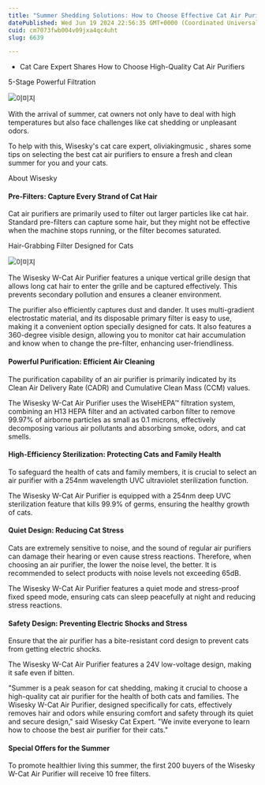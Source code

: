 ```yaml
---
title: "Summer Shedding Solutions: How to Choose Effective Cat Air Purifiers"
datePublished: Wed Jun 19 2024 22:56:35 GMT+0000 (Coordinated Universal Time)
cuid: cm7073fwb004v09jxa4qc4uht
slug: 6639

---
```



- Cat Care Expert Shares How to Choose High-Quality Cat Air Purifiers

5-Stage Powerful Filtration

![이미지](https://cdn.hashnode.com/res/hashnode/image/upload/v1739261000921/119aca5a-b783-4a08-9726-3d5d98196282.jpeg)

With the arrival of summer, cat owners not only have to deal with high temperatures but also face challenges like cat shedding or unpleasant odors.

To help with this, Wisesky's cat care expert, oliviakingmusic , shares some tips on selecting the best cat air purifiers to ensure a fresh and clean summer for you and your cats.

About Wisesky

#### Pre-Filters: Capture Every Strand of Cat Hair

Cat air purifiers are primarily used to filter out larger particles like cat hair. Standard pre-filters can capture some hair, but they might not be effective when the machine stops running, or the filter becomes saturated.

Hair-Grabbing Filter Designed for Cats

![이미지](https://cdn.hashnode.com/res/hashnode/image/upload/v1739261003027/b203c782-508f-4f26-bbd6-e5dc2ff64dd1.jpeg)

The Wisesky W-Cat Air Purifier features a unique vertical grille design that allows long cat hair to enter the grille and be captured effectively. This prevents secondary pollution and ensures a cleaner environment.

The purifier also efficiently captures dust and dander. It uses multi-gradient electrostatic material, and its disposable primary filter is easy to use, making it a convenient option specially designed for cats. It also features a 360-degree visible design, allowing you to monitor cat hair accumulation and know when to change the pre-filter, enhancing user-friendliness.

#### Powerful Purification: Efficient Air Cleaning

The purification capability of an air purifier is primarily indicated by its Clean Air Delivery Rate (CADR) and Cumulative Clean Mass (CCM) values.

The Wisesky W-Cat Air Purifier uses the WiseHEPA™ filtration system, combining an H13 HEPA filter and an activated carbon filter to remove 99.97% of airborne particles as small as 0.1 microns, effectively decomposing various air pollutants and absorbing smoke, odors, and cat smells.

#### High-Efficiency Sterilization: Protecting Cats and Family Health

To safeguard the health of cats and family members, it is crucial to select an air purifier with a 254nm wavelength UVC ultraviolet sterilization function.

The Wisesky W-Cat Air Purifier is equipped with a 254nm deep UVC sterilization feature that kills 99.9% of germs, ensuring the healthy growth of cats.

#### Quiet Design: Reducing Cat Stress

Cats are extremely sensitive to noise, and the sound of regular air purifiers can damage their hearing or even cause stress reactions. Therefore, when choosing an air purifier, the lower the noise level, the better. It is recommended to select products with noise levels not exceeding 65dB.

The Wisesky W-Cat Air Purifier features a quiet mode and stress-proof fixed speed mode, ensuring cats can sleep peacefully at night and reducing stress reactions.

#### Safety Design: Preventing Electric Shocks and Stress

Ensure that the air purifier has a bite-resistant cord design to prevent cats from getting electric shocks.

The Wisesky W-Cat Air Purifier features a 24V low-voltage design, making it safe even if bitten.

"Summer is a peak season for cat shedding, making it crucial to choose a high-quality cat air purifier for the health of both cats and families. The Wisesky W-Cat Air Purifier, designed specifically for cats, effectively removes hair and odors while ensuring comfort and safety through its quiet and secure design," said Wisesky Cat Expert. "We invite everyone to learn how to choose the best air purifier for their cats."

#### Special Offers for the Summer

To promote healthier living this summer, the first 200 buyers of the Wisesky W-Cat Air Purifier will receive 10 free filters.